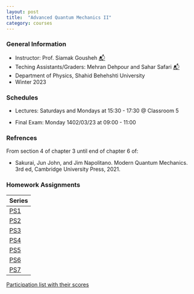 ```yaml
---
layout: post
title:  "Advanced Quantum Mechanics II"
category: courses
---
```


### General Information
+ Instructor: Prof. Siamak Gousheh [📬][gousheh_mail]
+ Teching Assistants/Graders: Mehran Dehpour and Sahar Safari [📬][sahar_mail]
+ Department of Physics, Shahid Behehshti University
+ Winter 2023

### Schedules
+ Lectures: Saturdays and Mondays at 15:30 - 17:30 @ Classroom 5

+ Final Exam: Monday 1402/03/23 at 09:00 - 11:00


### Refrences
From section 4 of chapter 3 until end of chapter 6 of:
+ Sakurai, Jun John, and Jim Napolitano. Modern Quantum Mechanics. 3rd ed, Cambridge University Press, 2021.

### Homework Assignments

|Series                        |
|------------------------------|
|[PS1][1]|[Solutions][S1]      |
|[PS2][2]|[Solutions][S2]      |
|[PS3][3]|[Solutions][S3]      |
|[PS4][4]|[Solutions][S4]      |
|[PS5][5]|[Solutions][S5]      |
|[PS6][6]|[Solutions][S6]      |
|[PS7][7]| |

[Participation list with their scores][parti]

[sahar_mail]:    mailto:shr.safari@mail.sbu.ac.ir
[gousheh_mail]:  mailto:ss-gousheh@sbu.ac.ir

[parti]: https://dehpour.github.io/2023-02-05-advanced-quantum-ii/Participation.pdf
[1]: http://dehpour.github.io/2023-02-05-advanced-quantum-ii/PS1.pdf
[S1]: http://dehpour.github.io/2023-02-05-advanced-quantum-ii/S1.pdf
[2]: http://dehpour.github.io/2023-02-05-advanced-quantum-ii/PS2.pdf
[S2]: http://dehpour.github.io/2023-02-05-advanced-quantum-ii/S2.pdf
[3]: http://dehpour.github.io/2023-02-05-advanced-quantum-ii/PS3.pdf
[S3]: http://dehpour.github.io/2023-02-05-advanced-quantum-ii/S3.pdf
[4]: http://dehpour.github.io/2023-02-05-advanced-quantum-ii/PS4.pdf
[S4]: http://dehpour.github.io/2023-02-05-advanced-quantum-ii/S4.pdf
[5]: http://dehpour.github.io/2023-02-05-advanced-quantum-ii/PS5.pdf
[S5]: http://dehpour.github.io/2023-02-05-advanced-quantum-ii/S5.pdf
[6]: http://dehpour.github.io/2023-02-05-advanced-quantum-ii/PS6.pdf
[S6]: http://dehpour.github.io/2023-02-05-advanced-quantum-ii/S6.pdf
[7]: http://dehpour.github.io/2023-02-05-advanced-quantum-ii/PS7.pdf
[S7]: http://dehpour.github.io/2023-02-05-advanced-quantum-ii/S7.pdf
